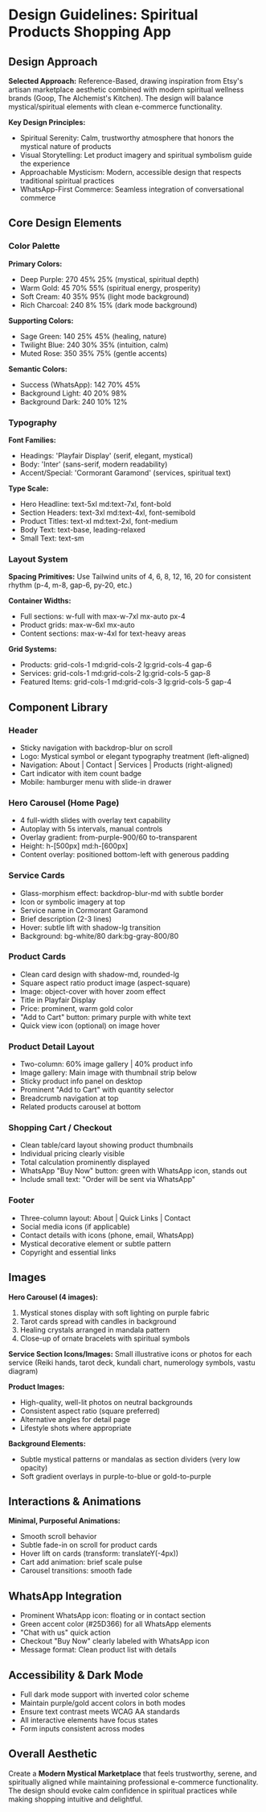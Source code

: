 # Design Guidelines: Spiritual Products Shopping App

## Design Approach

**Selected Approach:** Reference-Based, drawing inspiration from Etsy's artisan marketplace aesthetic combined with modern spiritual wellness brands (Goop, The Alchemist's Kitchen). The design will balance mystical/spiritual elements with clean e-commerce functionality.

**Key Design Principles:**
- Spiritual Serenity: Calm, trustworthy atmosphere that honors the mystical nature of products
- Visual Storytelling: Let product imagery and spiritual symbolism guide the experience
- Approachable Mysticism: Modern, accessible design that respects traditional spiritual practices
- WhatsApp-First Commerce: Seamless integration of conversational commerce

## Core Design Elements

### Color Palette

**Primary Colors:**
- Deep Purple: 270 45% 25% (mystical, spiritual depth)
- Warm Gold: 45 70% 55% (spiritual energy, prosperity)
- Soft Cream: 40 35% 95% (light mode background)
- Rich Charcoal: 240 8% 15% (dark mode background)

**Supporting Colors:**
- Sage Green: 140 25% 45% (healing, nature)
- Twilight Blue: 240 30% 35% (intuition, calm)
- Muted Rose: 350 35% 75% (gentle accents)

**Semantic Colors:**
- Success (WhatsApp): 142 70% 45%
- Background Light: 40 20% 98%
- Background Dark: 240 10% 12%

### Typography

**Font Families:**
- Headings: 'Playfair Display' (serif, elegant, mystical)
- Body: 'Inter' (sans-serif, modern readability)
- Accent/Special: 'Cormorant Garamond' (services, spiritual text)

**Type Scale:**
- Hero Headline: text-5xl md:text-7xl, font-bold
- Section Headers: text-3xl md:text-4xl, font-semibold
- Product Titles: text-xl md:text-2xl, font-medium
- Body Text: text-base, leading-relaxed
- Small Text: text-sm

### Layout System

**Spacing Primitives:**
Use Tailwind units of 4, 6, 8, 12, 16, 20 for consistent rhythm (p-4, m-8, gap-6, py-20, etc.)

**Container Widths:**
- Full sections: w-full with max-w-7xl mx-auto px-4
- Product grids: max-w-6xl mx-auto
- Content sections: max-w-4xl for text-heavy areas

**Grid Systems:**
- Products: grid-cols-1 md:grid-cols-2 lg:grid-cols-4 gap-6
- Services: grid-cols-1 md:grid-cols-2 lg:grid-cols-5 gap-8
- Featured Items: grid-cols-1 md:grid-cols-3 lg:grid-cols-5 gap-4

## Component Library

### Header
- Sticky navigation with backdrop-blur on scroll
- Logo: Mystical symbol or elegant typography treatment (left-aligned)
- Navigation: About | Contact | Services | Products (right-aligned)
- Cart indicator with item count badge
- Mobile: hamburger menu with slide-in drawer

### Hero Carousel (Home Page)
- 4 full-width slides with overlay text capability
- Autoplay with 5s intervals, manual controls
- Overlay gradient: from-purple-900/60 to-transparent
- Height: h-[500px] md:h-[600px]
- Content overlay: positioned bottom-left with generous padding

### Service Cards
- Glass-morphism effect: backdrop-blur-md with subtle border
- Icon or symbolic imagery at top
- Service name in Cormorant Garamond
- Brief description (2-3 lines)
- Hover: subtle lift with shadow-lg transition
- Background: bg-white/80 dark:bg-gray-800/80

### Product Cards
- Clean card design with shadow-md, rounded-lg
- Square aspect ratio product image (aspect-square)
- Image: object-cover with hover zoom effect
- Title in Playfair Display
- Price: prominent, warm gold color
- "Add to Cart" button: primary purple with white text
- Quick view icon (optional) on image hover

### Product Detail Layout
- Two-column: 60% image gallery | 40% product info
- Image gallery: Main image with thumbnail strip below
- Sticky product info panel on desktop
- Prominent "Add to Cart" with quantity selector
- Breadcrumb navigation at top
- Related products carousel at bottom

### Shopping Cart / Checkout
- Clean table/card layout showing product thumbnails
- Individual pricing clearly visible
- Total calculation prominently displayed
- WhatsApp "Buy Now" button: green with WhatsApp icon, stands out
- Include small text: "Order will be sent via WhatsApp"

### Footer
- Three-column layout: About | Quick Links | Contact
- Social media icons (if applicable)
- Contact details with icons (phone, email, WhatsApp)
- Mystical decorative element or subtle pattern
- Copyright and essential links

## Images

**Hero Carousel (4 images):**
1. Mystical stones display with soft lighting on purple fabric
2. Tarot cards spread with candles in background
3. Healing crystals arranged in mandala pattern
4. Close-up of ornate bracelets with spiritual symbols

**Service Section Icons/Images:**
Small illustrative icons or photos for each service (Reiki hands, tarot deck, kundali chart, numerology symbols, vastu diagram)

**Product Images:**
- High-quality, well-lit photos on neutral backgrounds
- Consistent aspect ratio (square preferred)
- Alternative angles for detail page
- Lifestyle shots where appropriate

**Background Elements:**
- Subtle mystical patterns or mandalas as section dividers (very low opacity)
- Soft gradient overlays in purple-to-blue or gold-to-purple

## Interactions & Animations

**Minimal, Purposeful Animations:**
- Smooth scroll behavior
- Subtle fade-in on scroll for product cards
- Hover lift on cards (transform: translateY(-4px))
- Cart add animation: brief scale pulse
- Carousel transitions: smooth fade

## WhatsApp Integration

- Prominent WhatsApp icon: floating or in contact section
- Green accent color (#25D366) for all WhatsApp elements
- "Chat with us" quick action
- Checkout "Buy Now" clearly labeled with WhatsApp icon
- Message format: Clean product list with details

## Accessibility & Dark Mode

- Full dark mode support with inverted color scheme
- Maintain purple/gold accent colors in both modes
- Ensure text contrast meets WCAG AA standards
- All interactive elements have focus states
- Form inputs consistent across modes

## Overall Aesthetic

Create a **Modern Mystical Marketplace** that feels trustworthy, serene, and spiritually aligned while maintaining professional e-commerce functionality. The design should evoke calm confidence in spiritual practices while making shopping intuitive and delightful.